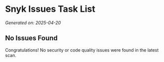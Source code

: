 # Snyk Issues Task List

*Generated on: 2025-04-20*

## No Issues Found

Congratulations! No security or code quality issues were found in the latest scan.

